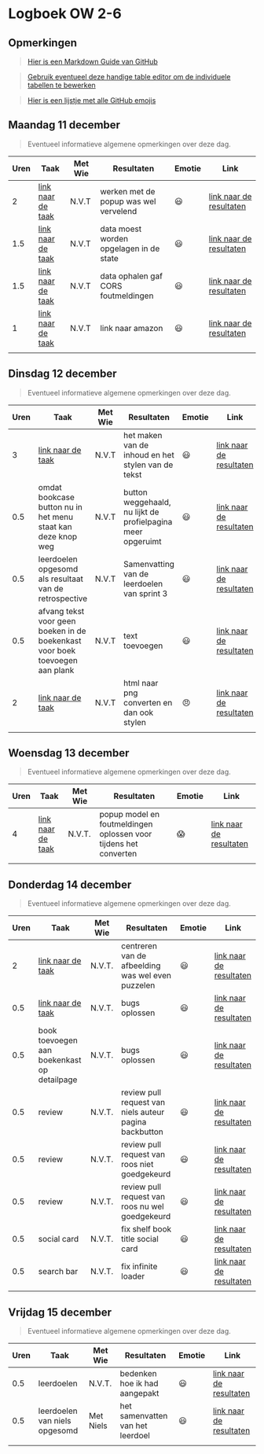 # Logboek OW 2-6

## Opmerkingen

> [Hier is een Markdown Guide van GitHub](https://guides.github.com/features/mastering-markdown/)

> [Gebruik eventueel deze handige table editor om de individuele tabellen te bewerken](https://www.tablesgenerator.com/markdown_tables)

> [Hier is een lijstje met alle GitHub emojis](https://github.com/ikatyang/emoji-cheat-sheet/blob/master/README.md)

## Maandag 11 december

> Eventueel informatieve algemene opmerkingen over deze dag.

| Uren | Taak  | Met Wie | Resultaten                             | Emotie | Link |
|------|---|---------|----------------------------------------|---|---|
| 2    | [link naar de taak](https://github.com/HANICA-DWA/project-sep23-klipspringer/issues/134)| N.V.T   | werken met de popup was wel vervelend  |:smiley: | [link naar de resultaten](https://github.com/HANICA-DWA/project-sep23-klipspringer/commit/b06130895b8c89cc768f78ed5ac8d06340724f85) |
| 1.5  | [link naar de taak](https://github.com/HANICA-DWA/project-sep23-klipspringer/issues/223)| N.V.T   | data moest worden opgelagen in de state |:smiley: | [link naar de resultaten](https://github.com/HANICA-DWA/project-sep23-klipspringer/commit/b31ec2bd004bd93063be9fdd7e51bc456c4b5635) |
| 1.5  | [link naar de taak](https://github.com/HANICA-DWA/project-sep23-klipspringer/issues/224)| N.V.T   | data ophalen gaf CORS foutmeldingen    |:smiley: | [link naar de resultaten](https://github.com/HANICA-DWA/project-sep23-klipspringer/commit/79de69397ee1185726c136d4107db95b4be7cf83) |
| 1    | [link naar de taak](https://github.com/HANICA-DWA/project-sep23-klipspringer/issues/243)| N.V.T   | link naar amazon                       |:smiley: | [link naar de resultaten](https://github.com/HANICA-DWA/project-sep23-klipspringer/commit/ba208e86a9a720ea0d60b8c642f3a58dc58b6dc6) |
|      | |         |                                        | | |


## Dinsdag 12 december

> Eventueel informatieve algemene opmerkingen over deze dag.

| Uren | Taak                                                                                     | Met Wie | Resultaten                                                  | Emotie   | Link |
|------|------------------------------------------------------------------------------------------|---------|-------------------------------------------------------------|----------|---|
| 3    | [link naar de taak](https://github.com/HANICA-DWA/project-sep23-klipspringer/issues/221) | N.V.T   | het maken van de inhoud en het stylen van de tekst          | :smiley: | [link naar de resultaten](https://github.com/HANICA-DWA/project-sep23-klipspringer/pull/264/files) |
| 0.5  | omdat bookcase button nu in het menu staat kan deze knop weg                             | N.V.T   | button weggehaald, nu lijkt de profielpagina meer opgeruimt | :smiley: | [link naar de resultaten](https://github.com/HANICA-DWA/project-sep23-klipspringer/commit/2455ad7af3181cb334dfa110839e28906fb776ba) |
| 0.5  | leerdoelen opgesomd als resultaat van de retrospective                                   | N.V.T   | Samenvatting van de leerdoelen van sprint 3                 | :smiley: | [link naar de resultaten](https://github.com/HANICA-DWA/project-sep23-klipspringer/commit/20bb73c367130d3d3b9680c6a13df5381bab72ef) |
| 0.5  | afvang tekst voor geen boeken in de boekenkast voor boek toevoegen aan plank             | N.V.T   | text toevoegen                                              | :smiley: | [link naar de resultaten](https://github.com/HANICA-DWA/project-sep23-klipspringer/commit/f4cf7b17ad19bd61f9b586595c76cf79a5a025d8) |
| 2    |     [link naar de taak](https://github.com/HANICA-DWA/project-sep23-klipspringer/issues/254)         | N.V.T   | html naar png converten en dan ook stylen                   | :angry:  | [link naar de resultaten](https://github.com/HANICA-DWA/project-sep23-klipspringer/commit/d87d95729616797e1f66de92b912a60bb1fc3171) |
|      |                                                                                          |         |                                                             |          | |

## Woensdag 13 december

> Eventueel informatieve algemene opmerkingen over deze dag.

| Uren | Taak  | Met Wie | Resultaten                                                       | Emotie | Link |
|------|---|---------|------------------------------------------------------------------|---|---|
| 4    | [link naar de taak](https://github.com/HANICA-DWA/project-sep23-klipspringer/issues/254) | N.V.T.  | popup model en foutmeldingen oplossen voor tijdens het converten |:scream:| [link naar de resultaten](https://github.com/HANICA-DWA/project-sep23-klipspringer/commit/8a3df1c22fd84e925bfb11baf9839413bca1fb1e) |
|      | |         |                                                                  | | |

## Donderdag 14 december

> Eventueel informatieve algemene opmerkingen over deze dag.

| Uren | Taak                                                                                     | Met Wie | Resultaten                                             | Emotie | Link |
|----|------------------------------------------------------------------------------------------|---|--------------------------------------------------------|---|---|
| 2  | [link naar de taak](https://github.com/HANICA-DWA/project-sep23-klipspringer/issues/254) | N.V.T. | centreren van de afbeelding was wel even puzzelen      |:smiley: | [link naar de resultaten](https://github.com/HANICA-DWA/project-sep23-klipspringer/commit/67ed96c03f85694c551f84b0d3ba59a02ed7b681) |
| 0.5 | [link naar de taak](https://github.com/HANICA-DWA/project-sep23-klipspringer/issues/254) | N.V.T. | bugs oplossen                                          |:smiley: | [link naar de resultaten](https://github.com/HANICA-DWA/project-sep23-klipspringer/commit/3d04db8e3e456e22da9c2cbbf7380c63bfc85358) |
| 0.5 | book toevoegen aan boekenkast op detailpage                                              | N.V.T. | bugs oplossen                                          |:smiley: | [link naar de resultaten](https://github.com/HANICA-DWA/project-sep23-klipspringer/commit/d18a72732c553bbd9d58664bb469b619e181bdb9) |
| 0.5 | review                                                                                   | N.V.T. | review pull request van niels auteur pagina backbutton |:smiley: | [link naar de resultaten](https://github.com/HANICA-DWA/project-sep23-klipspringer/commit/79ef4abb4ff79d31562f27a3415b5b1a555d9f3e) |
| 0.5 | review                                                                                   | N.V.T. | review pull request van roos niet goedgekeurd          |:smiley: | [link naar de resultaten](https://github.com/HANICA-DWA/project-sep23-klipspringer/pull/279) |
| 0.5 | review                                                                                   | N.V.T. | review pull request van roos nu wel goedgekeurd        |:smiley: | [link naar de resultaten](https://github.com/HANICA-DWA/project-sep23-klipspringer/commit/7b45757982164472f9ed0a10fa1b9db70e73e964) |
| 0.5 | social card                                                                              | N.V.T. | fix shelf book title  social card                      |:smiley: | [link naar de resultaten](https://github.com/HANICA-DWA/project-sep23-klipspringer/commit/7c61c68cf07cd8a70ff9c76492ff281f17603d79) |
| 0.5 | search bar                                                                               | N.V.T. | fix infinite loader                                    |:smiley: | [link naar de resultaten](https://github.com/HANICA-DWA/project-sep23-klipspringer/commit/109af4cfe0a2734edd304f2bd4aaa14699fe0827) |
|    |                                                                                          | |                                                        | | |

## Vrijdag 15 december

> Eventueel informatieve algemene opmerkingen over deze dag.

| Uren | Taak                          | Met Wie   | Resultaten                       | Emotie | Link |
|------|-------------------------------|-----------|----------------------------------|---|---|
| 0.5  | leerdoelen                    | N.V.T.    | bedenken hoe ik had aangepakt    |:smiley: | [link naar de resultaten](https://github.com/HANICA-DWA/project-sep23-klipspringer/commit/e33f6d91838878131fc9ec94e65cefeedb8559c1) |
| 0.5  | leerdoelen van niels opgesomd | Met Niels | het samenvatten van het leerdoel |:smiley: | [link naar de resultaten](https://github.com/HANICA-DWA/project-sep23-klipspringer/commit/de0c87b025a9d948c987b39fac2159bed4701852) |
|      |                               |           |                                  | | |
